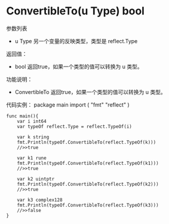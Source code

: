 # ConvertibleTo(u Type) bool
参数列表

- u Type 另一个变量的反映类型，类型是 reflect.Type

返回值：

- bool 返回true，如果一个类型的值可以转换为 u 类型。

功能说明：

- ConvertibleTo 返回true，如果一个类型的值可以转换为 u 类型。

代码实例：
  package main
	import (
		"fmt"
		"reflect"
	)
    
	func main(){
		var i int64
		var typeOf reflect.Type = reflect.TypeOf(i)
		
		var k string
		fmt.Println(typeOf.ConvertibleTo(reflect.TypeOf(k)))
		//>>true
		
		var k1 rune
		fmt.Println(typeOf.ConvertibleTo(reflect.TypeOf(k1)))
		//>>true
		
		var k2 uintptr
		fmt.Println(typeOf.ConvertibleTo(reflect.TypeOf(k2)))
		//>>true
		
		var k3 complex128
		fmt.Println(typeOf.ConvertibleTo(reflect.TypeOf(k3)))
		//>>false
	}
